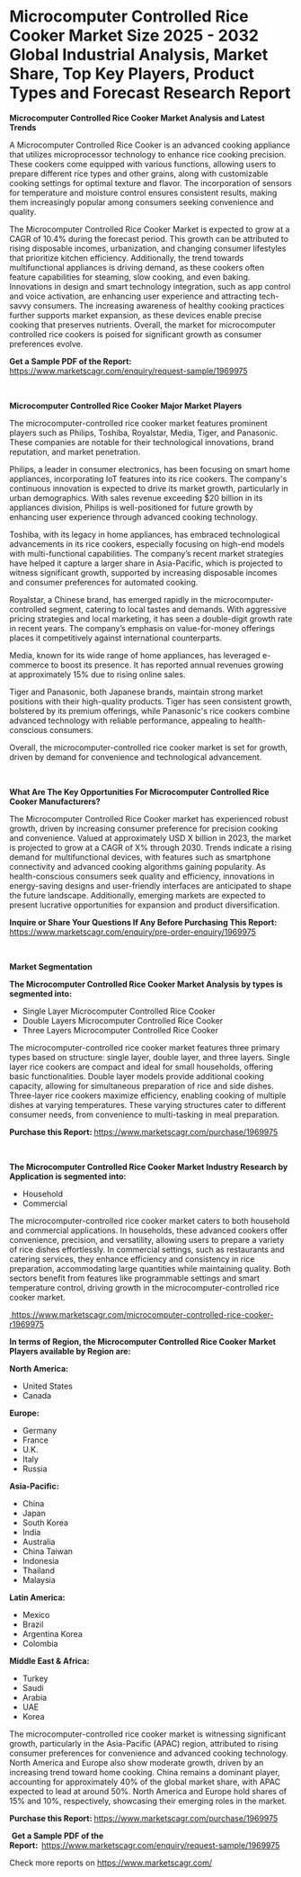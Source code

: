 <p><h1>Microcomputer Controlled Rice Cooker Market Size 2025 - 2032 Global Industrial Analysis, Market Share, Top Key Players, Product Types and Forecast Research Report</h1></p><p><strong>Microcomputer Controlled Rice Cooker Market Analysis and Latest Trends</strong></p>
<p><p>A Microcomputer Controlled Rice Cooker is an advanced cooking appliance that utilizes microprocessor technology to enhance rice cooking precision. These cookers come equipped with various functions, allowing users to prepare different rice types and other grains, along with customizable cooking settings for optimal texture and flavor. The incorporation of sensors for temperature and moisture control ensures consistent results, making them increasingly popular among consumers seeking convenience and quality.</p><p>The Microcomputer Controlled Rice Cooker Market is expected to grow at a CAGR of 10.4% during the forecast period. This growth can be attributed to rising disposable incomes, urbanization, and changing consumer lifestyles that prioritize kitchen efficiency. Additionally, the trend towards multifunctional appliances is driving demand, as these cookers often feature capabilities for steaming, slow cooking, and even baking. Innovations in design and smart technology integration, such as app control and voice activation, are enhancing user experience and attracting tech-savvy consumers. The increasing awareness of healthy cooking practices further supports market expansion, as these devices enable precise cooking that preserves nutrients. Overall, the market for microcomputer controlled rice cookers is poised for significant growth as consumer preferences evolve.</p></p>
<p><strong>Get a Sample PDF of the Report:&nbsp;</strong> <a href="https://www.marketscagr.com/enquiry/request-sample/1969975?utm_campaign=1868&utm_medium=2&utm_source=Github&utm_content=ia&utm_term=06022025&utm_id=microcomputer-controlled-rice-cooker">https://www.marketscagr.com/enquiry/request-sample/1969975</a></p>
<p>&nbsp;</p>
<p><strong>Microcomputer Controlled Rice Cooker Major Market Players</strong></p>
<p><p>The microcomputer-controlled rice cooker market features prominent players such as Philips, Toshiba, Royalstar, Media, Tiger, and Panasonic. These companies are notable for their technological innovations, brand reputation, and market penetration.</p><p>Philips, a leader in consumer electronics, has been focusing on smart home appliances, incorporating IoT features into its rice cookers. The company's continuous innovation is expected to drive its market growth, particularly in urban demographics. With sales revenue exceeding $20 billion in its appliances division, Philips is well-positioned for future growth by enhancing user experience through advanced cooking technology.</p><p>Toshiba, with its legacy in home appliances, has embraced technological advancements in its rice cookers, especially focusing on high-end models with multi-functional capabilities. The company’s recent market strategies have helped it capture a larger share in Asia-Pacific, which is projected to witness significant growth, supported by increasing disposable incomes and consumer preferences for automated cooking.</p><p>Royalstar, a Chinese brand, has emerged rapidly in the microcomputer-controlled segment, catering to local tastes and demands. With aggressive pricing strategies and local marketing, it has seen a double-digit growth rate in recent years. The company’s emphasis on value-for-money offerings places it competitively against international counterparts.</p><p>Media, known for its wide range of home appliances, has leveraged e-commerce to boost its presence. It has reported annual revenues growing at approximately 15% due to rising online sales.</p><p>Tiger and Panasonic, both Japanese brands, maintain strong market positions with their high-quality products. Tiger has seen consistent growth, bolstered by its premium offerings, while Panasonic's rice cookers combine advanced technology with reliable performance, appealing to health-conscious consumers.</p><p>Overall, the microcomputer-controlled rice cooker market is set for growth, driven by demand for convenience and technological advancement.</p></p>
<p>&nbsp;</p>
<p><strong>What Are The Key Opportunities For Microcomputer Controlled Rice Cooker Manufacturers?</strong></p>
<p><p>The Microcomputer Controlled Rice Cooker market has experienced robust growth, driven by increasing consumer preference for precision cooking and convenience. Valued at approximately USD X billion in 2023, the market is projected to grow at a CAGR of X% through 2030. Trends indicate a rising demand for multifunctional devices, with features such as smartphone connectivity and advanced cooking algorithms gaining popularity. As health-conscious consumers seek quality and efficiency, innovations in energy-saving designs and user-friendly interfaces are anticipated to shape the future landscape. Additionally, emerging markets are expected to present lucrative opportunities for expansion and product diversification.</p></p>
<p><strong>Inquire or Share Your Questions If Any Before Purchasing This Report:</strong> <a href="https://www.marketscagr.com/enquiry/pre-order-enquiry/1969975?utm_campaign=1868&utm_medium=2&utm_source=Github&utm_content=ia&utm_term=06022025&utm_id=microcomputer-controlled-rice-cooker">https://www.marketscagr.com/enquiry/pre-order-enquiry/1969975</a></p>
<p>&nbsp;</p>
<p><strong>Market Segmentation</strong></p>
<p><strong>The Microcomputer Controlled Rice Cooker Market Analysis by types is segmented into:</strong></p>
<p><ul><li>Single Layer Microcomputer Controlled Rice Cooker</li><li>Double Layers Microcomputer Controlled Rice Cooker</li><li>Three Layers Microcomputer Controlled Rice Cooker</li></ul></p>
<p><p>The microcomputer-controlled rice cooker market features three primary types based on structure: single layer, double layer, and three layers. Single layer rice cookers are compact and ideal for small households, offering basic functionalities. Double layer models provide additional cooking capacity, allowing for simultaneous preparation of rice and side dishes. Three-layer rice cookers maximize efficiency, enabling cooking of multiple dishes at varying temperatures. These varying structures cater to different consumer needs, from convenience to multi-tasking in meal preparation.</p></p>
<p><strong>Purchase this Report:&nbsp;</strong><a href="https://www.marketscagr.com/purchase/1969975?utm_campaign=1868&utm_medium=2&utm_source=Github&utm_content=ia&utm_term=06022025&utm_id=microcomputer-controlled-rice-cooker">https://www.marketscagr.com/purchase/1969975</a></p>
<p>&nbsp;</p>
<p><strong>The Microcomputer Controlled Rice Cooker Market Industry Research by Application is segmented into:</strong></p>
<p><ul><li>Household</li><li>Commercial</li></ul></p>
<p><p>The microcomputer-controlled rice cooker market caters to both household and commercial applications. In households, these advanced cookers offer convenience, precision, and versatility, allowing users to prepare a variety of rice dishes effortlessly. In commercial settings, such as restaurants and catering services, they enhance efficiency and consistency in rice preparation, accommodating large quantities while maintaining quality. Both sectors benefit from features like programmable settings and smart temperature control, driving growth in the microcomputer-controlled rice cooker market.</p></p>
<p><a href="https://www.marketscagr.com/microcomputer-controlled-rice-cooker-r1969975?utm_campaign=1868&utm_medium=2&utm_source=Github&utm_content=ia&utm_term=06022025&utm_id=microcomputer-controlled-rice-cooker">&nbsp;https://www.marketscagr.com/microcomputer-controlled-rice-cooker-r1969975</a></p>
<p><strong>In terms of Region, the Microcomputer Controlled Rice Cooker Market Players available by Region are:</strong></p>
<p>
    <p> <strong> North America: </strong>
        <ul>
            <li>United States</li>
            <li>Canada</li>
        </ul>
        </p> 
    <p> <strong> Europe: </strong>
        <ul>
            <li>Germany</li>
            <li>France</li>
            <li>U.K.</li>
            <li>Italy</li>
            <li>Russia</li>
        </ul>
        </p> 
    <p> <strong> Asia-Pacific: </strong>
        <ul>
            <li>China</li>
            <li>Japan</li>
            <li>South Korea</li>
            <li>India</li>
            <li>Australia</li>
            <li>China Taiwan</li>
            <li>Indonesia</li>
            <li>Thailand</li>
            <li>Malaysia</li>
        </ul>
        </p> 
    <p> <strong> Latin America: </strong>
        <ul>
            <li>Mexico</li>
            <li>Brazil</li>
            <li>Argentina Korea</li>
            <li>Colombia</li>
        </ul>
        </p> 
    <p> <strong> Middle East & Africa: </strong>
        <ul>
            <li>Turkey</li>
            <li>Saudi</li>
            <li>Arabia</li>
            <li>UAE</li>
            <li>Korea</li>
        </ul>
    </p>
    </p>
<p><p>The microcomputer-controlled rice cooker market is witnessing significant growth, particularly in the Asia-Pacific (APAC) region, attributed to rising consumer preferences for convenience and advanced cooking technology. North America and Europe also show moderate growth, driven by an increasing trend toward home cooking. China remains a dominant player, accounting for approximately 40% of the global market share, with APAC expected to lead at around 50%. North America and Europe hold shares of 15% and 10%, respectively, showcasing their emerging roles in the market.</p></p>
<p><strong>Purchase this Report: </strong><a href="https://www.marketscagr.com/purchase/1969975?utm_campaign=1868&utm_medium=2&utm_source=Github&utm_content=ia&utm_term=06022025&utm_id=microcomputer-controlled-rice-cooker">https://www.marketscagr.com/purchase/1969975</a></p>
<p>&nbsp;<strong>Get a Sample PDF of the Report:&nbsp;&nbsp;</strong><a href="https://www.marketscagr.com/enquiry/request-sample/1969975?utm_campaign=1868&utm_medium=2&utm_source=Github&utm_content=ia&utm_term=06022025&utm_id=microcomputer-controlled-rice-cooker">https://www.marketscagr.com/enquiry/request-sample/1969975</a></p>
<p><strong></strong></p>
<p>Check more reports on <a href="https://www.marketscagr.com/?utm_campaign=1868&utm_medium=2&utm_source=Github&utm_content=ia&utm_term=06022025&utm_id=microcomputer-controlled-rice-cooker">https://www.marketscagr.com/</a></p>